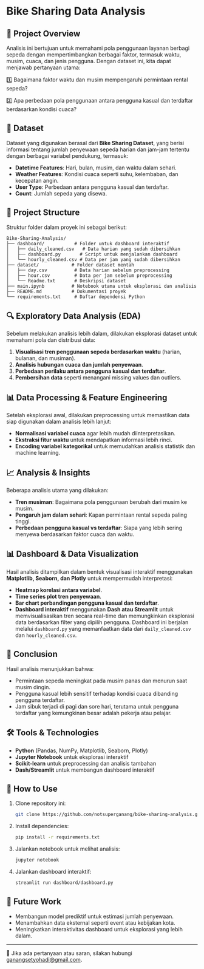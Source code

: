 # Bike Sharing Data Analysis

## 📌 Project Overview
Analisis ini bertujuan untuk memahami pola penggunaan layanan berbagi sepeda dengan mempertimbangkan berbagai faktor, termasuk waktu, musim, cuaca, dan jenis pengguna. Dengan dataset ini, kita dapat menjawab pertanyaan utama:

1️⃣ Bagaimana faktor waktu dan musim mempengaruhi permintaan rental sepeda?

2️⃣ Apa perbedaan pola penggunaan antara pengguna kasual dan terdaftar berdasarkan kondisi cuaca?

## 📂 Dataset
Dataset yang digunakan berasal dari **Bike Sharing Dataset**, yang berisi informasi tentang jumlah penyewaan sepeda harian dan jam-jam tertentu dengan berbagai variabel pendukung, termasuk:
- **Datetime Features**: Hari, bulan, musim, dan waktu dalam sehari.
- **Weather Features**: Kondisi cuaca seperti suhu, kelembaban, dan kecepatan angin.
- **User Type**: Perbedaan antara pengguna kasual dan terdaftar.
- **Count**: Jumlah sepeda yang disewa.

## 📁 Project Structure
Struktur folder dalam proyek ini sebagai berikut:
```
Bike-Sharing-Analysis/
├── dashboard/           # Folder untuk dashboard interaktif
│   ├── daily_cleaned.csv   # Data harian yang sudah dibersihkan
│   ├── dashboard.py       # Script untuk menjalankan dashboard
│   └── hourly_cleaned.csv # Data per jam yang sudah dibersihkan
├── dataset/            # Folder dataset mentah
│   ├── day.csv          # Data harian sebelum preprocessing
│   ├── hour.csv         # Data per jam sebelum preprocessing
│   └── Readme.txt       # Deskripsi dataset
├── main.ipynb          # Notebook utama untuk eksplorasi dan analisis
├── README.md           # Dokumentasi proyek
└── requirements.txt     # Daftar dependensi Python
```

## 🔍 Exploratory Data Analysis (EDA)
Sebelum melakukan analisis lebih dalam, dilakukan eksplorasi dataset untuk memahami pola dan distribusi data:
1. **Visualisasi tren penggunaan sepeda berdasarkan waktu** (harian, bulanan, dan musiman).
2. **Analisis hubungan cuaca dan jumlah penyewaan**.
3. **Perbedaan perilaku antara pengguna kasual dan terdaftar**.
4. **Pembersihan data** seperti menangani missing values dan outliers.

## 📊 Data Processing & Feature Engineering
Setelah eksplorasi awal, dilakukan preprocessing untuk memastikan data siap digunakan dalam analisis lebih lanjut:
- **Normalisasi variabel cuaca** agar lebih mudah diinterpretasikan.
- **Ekstraksi fitur waktu** untuk mendapatkan informasi lebih rinci.
- **Encoding variabel kategorikal** untuk memudahkan analisis statistik dan machine learning.

## 📈 Analysis & Insights
Beberapa analisis utama yang dilakukan:
- **Tren musiman**: Bagaimana pola penggunaan berubah dari musim ke musim.
- **Pengaruh jam dalam sehari**: Kapan permintaan rental sepeda paling tinggi.
- **Perbedaan pengguna kasual vs terdaftar**: Siapa yang lebih sering menyewa berdasarkan faktor cuaca dan waktu.

## 📊 Dashboard & Data Visualization
Hasil analisis ditampilkan dalam bentuk visualisasi interaktif menggunakan **Matplotlib, Seaborn, dan Plotly** untuk mempermudah interpretasi:
- **Heatmap korelasi antara variabel**.
- **Time series plot tren penyewaan**.
- **Bar chart perbandingan pengguna kasual dan terdaftar**.
- **Dashboard interaktif** menggunakan **Dash atau Streamlit** untuk memvisualisasikan tren secara real-time dan memungkinkan eksplorasi data berdasarkan filter yang dipilih pengguna. Dashboard ini berjalan melalui `dashboard.py` yang memanfaatkan data dari `daily_cleaned.csv` dan `hourly_cleaned.csv`.

## 🚀 Conclusion
Hasil analisis menunjukkan bahwa:
- Permintaan sepeda meningkat pada musim panas dan menurun saat musim dingin.
- Pengguna kasual lebih sensitif terhadap kondisi cuaca dibanding pengguna terdaftar.
- Jam sibuk terjadi di pagi dan sore hari, terutama untuk pengguna terdaftar yang kemungkinan besar adalah pekerja atau pelajar.

## 🛠️ Tools & Technologies
- **Python** (Pandas, NumPy, Matplotlib, Seaborn, Plotly)
- **Jupyter Notebook** untuk eksplorasi interaktif
- **Scikit-learn** untuk preprocessing dan analisis tambahan
- **Dash/Streamlit** untuk membangun dashboard interaktif

## 📜 How to Use
1. Clone repository ini:  
   ```bash
   git clone https://github.com/notsuperganang/bike-sharing-analysis.git
   ```
2. Install dependencies:  
   ```bash
   pip install -r requirements.txt
   ```
3. Jalankan notebook untuk melihat analisis:  
   ```bash
   jupyter notebook
   ```
4. Jalankan dashboard interaktif:  
   ```bash
   streamlit run dashboard/dashboard.py
   ```

## 📌 Future Work
- Membangun model prediktif untuk estimasi jumlah penyewaan.
- Menambahkan data eksternal seperti event atau kebijakan kota.
- Meningkatkan interaktivitas dashboard untuk eksplorasi yang lebih dalam.

---
📧 Jika ada pertanyaan atau saran, silakan hubungi [ganangsetyohadi@gmail.com](mailto:ganangsetyohadi@gmail.com).